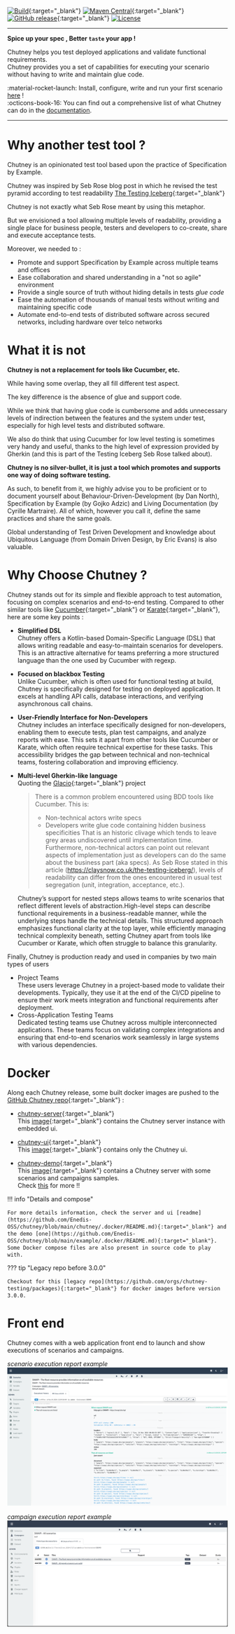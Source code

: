 <!--
  ~ SPDX-FileCopyrightText: 2017-2024 Enedis
  ~
  ~ SPDX-License-Identifier: Apache-2.0
  ~
-->

[![Build](https://github.com/Enedis-OSS/chutney/actions/workflows/build-all.yml/badge.svg?branch=main)](https://github.com/Enedis-OSS/chutney/actions/workflows/build-all.yml){:target="_blank"}
[![Maven Central](https://maven-badges.herokuapp.com/maven-central/com.chutneytesting/server/badge.svg)](https://maven-badges.herokuapp.com/maven-central/com.chutneytesting/server){:target="_blank"}
[![GitHub release](https://img.shields.io/github/v/release/Enedis-OSS/chutney)](https://github.com/Enedis-OSS/chutney/releases/latest){:target="_blank"}
[![License](https://img.shields.io/badge/License-Apache_2.0-blue.svg)](https://opensource.org/licenses/Apache-2.0)

----
**Spice up your spec , Better `taste` your app !**

Chutney helps you test deployed applications and validate functional requirements.  
Chutney provides you a set of capabilities for executing your scenario without having to write and maintain glue code.  

:material-rocket-launch: Install, configure, write and run your first scenario [here](/getting_started/requirements.md) !  
:octicons-book-16: You can find out a comprehensive list of what Chutney can do in the [documentation](/documentation/actions/introduction.md).

----

# Why another test tool ?

Chutney is an opinionated test tool based upon the practice of Specification by Example.

Chutney was inspired by Seb Rose blog post in which he revised the test pyramid according to test readability
[The Testing Iceberg](http://claysnow.co.uk/the-testing-iceberg/){:target="_blank"}

Chutney is not exactly what Seb Rose meant by using this metaphor.

But we envisioned a tool allowing multiple levels of readability, providing a single place for business people,
testers and developers to co-create, share and execute acceptance tests.

Moreover, we needed to :

* Promote and support Specification by Example across multiple teams and offices
* Ease collaboration and shared understanding in a "not so agile" environment
* Provide a single source of truth without hiding details in tests _glue code_
* Ease the automation of thousands of manual tests without writing and maintaining specific code
* Automate end-to-end tests of distributed software across secured networks, including hardware over telco networks

# What it is not

__Chutney is not a replacement for tools like Cucumber, etc.__

While having some overlap, they all fill different test aspect.

The key difference is the absence of glue and support code.

While we think that having glue code is cumbersome and adds unnecessary levels of indirection between the features and the system under test,
especially for high level tests and distributed software.

We also do think that using Cucumber for low level testing is sometimes very handy and useful,
thanks to the high level of expression provided by Gherkin (and this is part of the Testing Iceberg Seb Rose talked about).


__Chutney is no silver-bullet, it is just a tool which promotes and supports one way of doing software testing.__

As such, to benefit from it, we highly advise you to be proficient or to document yourself about
Behaviour-Driven-Development (by Dan North), Specification by Example (by Gojko Adzic) and Living Documentation (by Cyrille Martraire).
All of which, however you call it, define the same practices and share the same goals.

Global understanding of Test Driven Development and knowledge about Ubiquitous Language (from Domain Driven Design, by Eric Evans)
is also valuable.

# Why Choose Chutney ?

Chutney stands out for its simple and flexible approach to test automation, focusing on complex scenarios and end-to-end testing. Compared to other similar tools like [Cucumber](https://cucumber.io/){:target="_blank"} or [Karate](https://karatelabs.github.io/karate/){:target="_blank"}, here are some key points :

 * **Simplified DSL**  
   Chutney offers a Kotlin-based Domain-Specific Language (DSL) that allows writing readable and easy-to-maintain scenarios for developers. This is an attractive alternative for teams preferring a more structured language than the one used by Cucumber with regexp.

 * **Focused on blackbox Testing**  
   Unlike Cucumber, which is often used for functional testing at build, Chutney is specifically designed for testing on deployed application. It excels at handling API calls, database interactions, and verifying asynchronous call chains.

 * **User-Friendly Interface for Non-Developers**  
   Chutney includes an interface specifically designed for non-developers, enabling them to execute tests, plan test campaigns, and analyze reports with ease. This sets it apart from other tools like Cucumber or Karate, which often require technical expertise for these tasks. This accessibility bridges the gap between technical and non-technical teams, fostering collaboration and improving efficiency.

 * **Multi-level Gherkin-like language**  
   Quoting the [Glacio](https://github.com/fridujo/glacio){:target="_blank"} project

    > There is a common problem encountered using BDD tools like Cucumber.
    > This is:
    >- Non-technical actors write specs
    >  - Developers write glue code containing hidden business specificities
      >  That is an historic clivage which tends to leave grey areas undiscovered until implementation time.
      >  Furthermore, non-technical actors can point out relevant aspects of implementation just as developers can do the same about the business part (aka specs).
      >  As Seb Rose stated in this article (https://claysnow.co.uk/the-testing-iceberg/), levels of readability can differ from the ones encountered in usual test segregation (unit, integration, acceptance, etc.).

    Chutney’s support for nested steps allows teams to write scenarios that reflect different levels of abstraction.High-level steps can describe functional requirements in a business-readable manner, while the underlying steps handle the technical details. This structured approach emphasizes functional clarity at the top layer, while efficiently managing technical complexity beneath, setting Chutney apart from tools like Cucumber or Karate, which often struggle to balance this granularity.

 
Finally, Chutney is production ready and used in companies by two main types of users

* Project Teams  
  These users leverage Chutney in a project-based mode to validate their developments. Typically, they use it at the end of the CI/CD pipeline to ensure their work meets integration and functional requirements after deployment.
* Cross-Application Testing Teams  
  Dedicated testing teams use Chutney across multiple interconnected applications. These teams focus on validating complex integrations and ensuring that end-to-end scenarios work seamlessly in large systems with various dependencies.

# Docker

Along each Chutney release, some built docker images are pushed to the [GitHub Chutney repo](https://github.com/orgs/Enedis-OSS/packages?repo_name=chutney){:target="_blank"} :

* [chutney-server](https://github.com/Enedis-OSS/chutney/pkgs/container/chutney%2Fchutney-server){:target="_blank"}  
  This [image](https://github.com/Enedis-OSS/chutney/blob/main/chutney/.docker/server/Dockerfile){:target="_blank"} contains the Chutney server instance with embedded ui.

* [chutney-ui](https://github.com/Enedis-OSS/chutney/pkgs/container/chutney%2Fchutney-ui){:target="_blank"}  
  This [image](https://github.com/Enedis-OSS/chutney/blob/main/chutney/.docker/ui/Dockerfile){:target="_blank"} contains only the Chutney ui.
    
* [chutney-demo](https://github.com/Enedis-OSS/chutney/pkgs/container/chutney%2Fchutney-demo){:target="_blank"}  
  This [image](https://github.com/Enedis-OSS/chutney/blob/main/example/.docker/demo/Dockerfile){:target="_blank"} contains a Chutney server with some scenarios and campaigns samples.  
  Check [this](/getting_started/demo.md) for more !!

!!! info "Details and compose"

    For more details information, check the server and ui [readme](https://github.com/Enedis-OSS/chutney/blob/main/chutney/.docker/README.md){:target="_blank"} and the demo [one](https://github.com/Enedis-OSS/chutney/blob/main/example/.docker/README.md){:target="_blank"}.  
    Some Docker compose files are also present in source code to play with.

??? tip "Legacy repo before 3.0.0"

    Checkout for this [legacy repo](https://github.com/orgs/chutney-testing/packages){:target="_blank"} for docker images before version 3.0.0.

# Front end

Chutney comes with a web application front end to launch and show executions of scenarios and campaigns.

*scenario execution report example*  
![swapi-ui-report.png](img/swapi-ui-report.png)

*campaign execution report example*  
![swapi-ui-campaign-report.png](img/swapi-ui-campaign-report.png)
